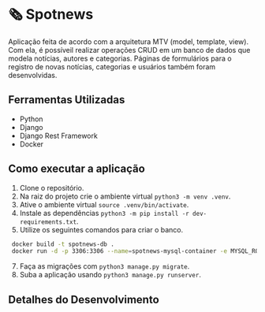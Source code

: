 # 🗞️ Spotnews

Aplicação feita de acordo com a arquitetura MTV (model, template, view). Com ela, é possíveil realizar operações CRUD em um banco de dados que modela notícias, autores e categorias. Páginas de formulários para o registro de novas notícias, categorias e usuários também foram desenvolvidas.

## Ferramentas Utilizadas
* Python
* Django
* Django Rest Framework
* Docker

## Como executar a aplicação
1. Clone o repositório.
2. Na raiz do projeto crie o ambiente virtual `python3 -m venv .venv`.
3. Ative o ambiente virtual `source .venv/bin/activate`.
4. Instale as dependências `python3 -m pip install -r dev-requirements.txt`.
6. Utilize os seguintes comandos para criar o banco.
 ```bash
  docker build -t spotnews-db .
  docker run -d -p 3306:3306 --name=spotnews-mysql-container -e MYSQL_ROOT_PASSWORD=password -e MYSQL_DATABASE=spotnews_database spotnews-db
  ```
7. Faça as migrações com `python3 manage.py migrate`.
8. Suba a aplicação usando `python3 manage.py runserver`.

## Detalhes do Desenvolvimento
